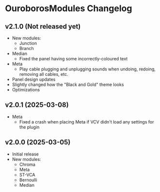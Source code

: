 # OuroborosModules Changelog

## v2.1.0 (Not released yet)
  * New modules:
    * Junction
    * Branch
  * Median
    * Fixed the panel having some incorrectly-coloured text
  * Meta
    * Play cable plugging and unplugging sounds when undoing, redoing, removing all cables, etc.
  * Panel design updates
  * Slightly changed how the "Black and Gold" theme looks
  * Optimizations

## v2.0.1 (2025-03-08)
  * Meta
    * Fixed a crash when placing Meta if VCV didn't load any settings for the plugin

## v2.0.0 (2025-03-05)
  * Initial release
  * New modules:
    * Chroma
    * Meta
    * ST-VCA
    * Bernoulli
    * Median